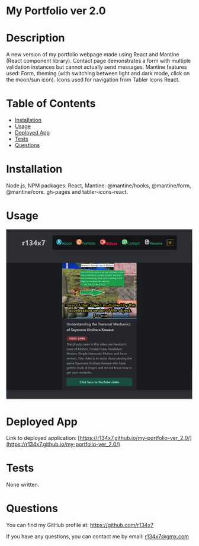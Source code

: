 # My Portfolio ver 2.0

  

  # Description
  
  A new version of my portfolio webpage made using React and Mantine (React component library). Contact page demonstrates a form with multiple validation instances but cannot actually send messages. Mantine features used: Form, theming (with switching between light and dark mode, click on the moon/sun icon). Icons used for navigation from Tabler Icons React.

  # Table of Contents
  
  - [Installation](#installation)
  - [Usage](#usage)
  - [Deployed App](#deployedApp)
  - [Tests](#tests)
  - [Questions](#questions)

  # Installation
  
  Node.js, NPM packages: React, Mantine: @mantine/hooks, @mantine/form, @mantine/core. gh-pages and tabler-icons-react.

  # Usage
  
  ![Displaying the videos section of my portfolio webpage](./my-portfolio/readme_assets/myp3f.jpg)
  

  # Deployed App
  
  Link to deployed application: [https://r134x7.github.io/my-portfolio-ver_2.0/](https://r134x7.github.io/my-portfolio-ver_2.0/)

  # Tests
  
  None written.

  # Questions
  
  You can find my GitHub profile at: https://github.com/r134x7

  If you have any questions, you can contact me by email: r134x7@gmx.com


